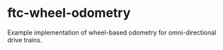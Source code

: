 # ftc-wheel-odometry
Example implementation of wheel-based odometry for omni-directional drive trains.
